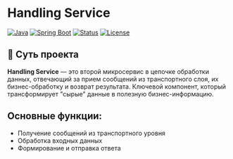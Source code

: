 # Handling Service

[![Java](https://img.shields.io/badge/Java-17-blue.svg)](https://www.oracle.com/java/)
[![Spring Boot](https://img.shields.io/badge/Spring%20Boot-3.x-brightgreen.svg)](https://spring.io/projects/spring-boot)
[![Status](https://img.shields.io/badge/status-active-success.svg)]()
[![License](https://img.shields.io/badge/license-MIT-blue.svg)](LICENSE)

## 🧠 Суть проекта

**Handling Service** — это второй микросервис в цепочке обработки данных, отвечающий за прием сообщений из транспортного слоя, их бизнес-обработку и возврат результата.
Ключевой компонент, который трансформирует "сырые" данные в полезную бизнес-информацию.

## Основные функции:

- Получение сообщений из транспортного уровня
- Обработка входных данных
- Формирование и отправка ответа
